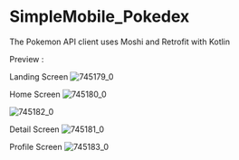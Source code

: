 # SimpleMobile_Pokedex
The Pokemon API client uses Moshi and Retrofit with Kotlin

Preview :

Landing Screen
![745179_0](https://github.com/agustinusss/SimpleMobile_Pokedex/assets/99394349/344b393c-ac9e-48d7-8e0e-44382aab6859)

Home Screen
![745180_0](https://github.com/agustinusss/SimpleMobile_Pokedex/assets/99394349/94d40284-0cb8-447d-a150-d36098c84617)

![745182_0](https://github.com/agustinusss/SimpleMobile_Pokedex/assets/99394349/cc54c66c-7330-46e9-8320-be19b2a1b62b)

Detail Screen
![745181_0](https://github.com/agustinusss/SimpleMobile_Pokedex/assets/99394349/17c07256-e367-4bf4-a7a5-372879718ed9)

Profile Screen
![745183_0](https://github.com/agustinusss/SimpleMobile_Pokedex/assets/99394349/435ea05f-e0d0-4c3c-834c-43122f3eeff7)
